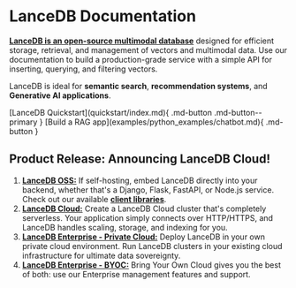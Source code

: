 # LanceDB Documentation

[**LanceDB is an open-source multimodal database**](overview/index.md) designed for efficient storage, retrieval, and management of vectors and multimodal data. Use our documentation to build a production-grade service with a simple API for inserting, querying, and filtering vectors. 

LanceDB is ideal for **semantic search**, **recommendation systems**, and **Generative AI applications**. 

<div class="center" markdown>
[LanceDB Quickstart](quickstart/index.md){ .md-button .md-button--primary }
[Build a RAG app](examples/python_examples/chatbot.md){ .md-button }
</div>

## **Product Release: Announcing LanceDB Cloud!**

1. [**LanceDB OSS:**](overview/index.md) If self-hosting, embed LanceDB directly into your backend, whether that's a Django, Flask, FastAPI, or Node.js service. Check out our available [**client libraries**](api/index.md).
2. [**LanceDB Cloud:**](cloud/index.md) Create a LanceDB Cloud cluster that's completely serverless. Your application simply connects over HTTP/HTTPS, and LanceDB handles scaling, storage, and indexing for you. 
3. [**LanceDB Enterprise - Private Cloud:**](enterprise/index.md) Deploy LanceDB in your own private cloud environment. Run LanceDB clusters in your existing cloud infrastructure for ultimate data sovereignty.
4. [**LanceDB Enterprise - BYOC:**](enterprise/index.md) Bring Your Own Cloud gives you the best of both: use our Enterprise management features and support.
</div>

